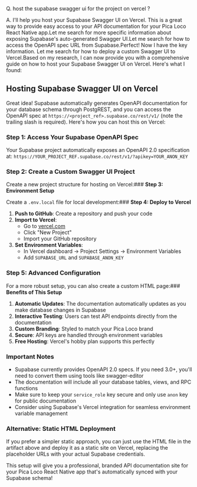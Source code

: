 Q. 
host the supabase swagger ui for the project on vercel ?

A.
I'll help you host your Supabase Swagger UI on Vercel. This is a great way to provide easy access to your API documentation for your Pica Loco React Native app.Let me search for more specific information about exposing Supabase's auto-generated Swagger UI.Let me search for how to access the OpenAPI spec URL from Supabase.Perfect! Now I have the key information. Let me search for how to deploy a custom Swagger UI to Vercel.Based on my research, I can now provide you with a comprehensive guide on how to host your Supabase Swagger UI on Vercel. Here's what I found:

## Hosting Supabase Swagger UI on Vercel

Great idea! Supabase automatically generates OpenAPI documentation for your database schema through PostgREST, and you can access the OpenAPI spec at `https://<project_ref>.supabase.co/rest/v1/` (note the trailing slash is required). Here's how you can host this on Vercel:

### **Step 1: Access Your Supabase OpenAPI Spec**

Your Supabase project automatically exposes an OpenAPI 2.0 specification at: `https://YOUR_PROJECT_REF.supabase.co/rest/v1/?apikey=YOUR_ANON_KEY`

### **Step 2: Create a Custom Swagger UI Project**

Create a new project structure for hosting on Vercel:### **Step 3: Environment Setup**

Create a `.env.local` file for local development:### **Step 4: Deploy to Vercel**

1. **Push to GitHub**: Create a repository and push your code
2. **Import to Vercel**: 
   - Go to [vercel.com](https://vercel.com)
   - Click "New Project"
   - Import your GitHub repository
3. **Set Environment Variables**:
   - In Vercel dashboard → Project Settings → Environment Variables
   - Add `SUPABASE_URL` and `SUPABASE_ANON_KEY`

### **Step 5: Advanced Configuration** 

For a more robust setup, you can also create a custom HTML page:### **Benefits of This Setup**

1. **Automatic Updates**: The documentation automatically updates as you make database changes in Supabase
2. **Interactive Testing**: Users can test API endpoints directly from the documentation
3. **Custom Branding**: Styled to match your Pica Loco brand
4. **Secure**: API keys are handled through environment variables
5. **Free Hosting**: Vercel's hobby plan supports this perfectly

### **Important Notes**

- Supabase currently provides OpenAPI 2.0 specs. If you need 3.0+, you'll need to convert them using tools like swagger-editor
- The documentation will include all your database tables, views, and RPC functions
- Make sure to keep your `service_role` key secure and only use `anon` key for public documentation
- Consider using Supabase's Vercel integration for seamless environment variable management

### **Alternative: Static HTML Deployment**

If you prefer a simpler static approach, you can just use the HTML file in the artifact above and deploy it as a static site on Vercel, replacing the placeholder URLs with your actual Supabase credentials.

This setup will give you a professional, branded API documentation site for your Pica Loco React Native app that's automatically synced with your Supabase schema!